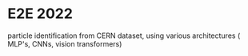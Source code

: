 # E2E 2022

particle identification from CERN dataset, using various architectures ( MLP's, CNNs, vision transformers)
